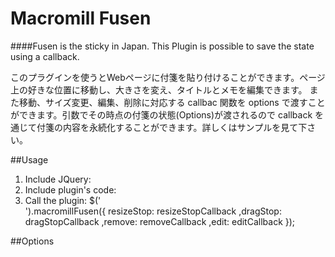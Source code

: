 Macromill Fusen
===============

####Fusen is the sticky in Japan. This Plugin is possible to save the state using a callback.

このプラグインを使うとWebページに付箋を貼り付けることができます。ページ上の好きな位置に移動し、大きさを変え、タイトルとメモを編集できます。
また移動、サイズ変更、編集、削除に対応する callbac 関数を options で渡すことができます。引数でその時点の付箋の状態(Options)が渡されるので callback を通じて付箋の内容を永続化することができます。詳しくはサンプルを見て下さい。

##Usage
1. Include JQuery:
    <script src="/js/jquery.min.js" type="text/javascript"></script>
    <script src="/js/jquery-ui/jquery-ui.min.js" type="text/javascript"></script>
2. Include plugin's code:
    <script src="/js/jquery.macromill.fusen.js" type="text/javascript"></script>
    <link type="text/css" rel="stylesheet" href="/css/jquery.macromill.fusen.css" />
3. Call the plugin:
    $('<div>').macromillFusen({
      resizeStop: resizeStopCallback
      ,dragStop: dragStopCallback
      ,remove: removeCallback
      ,edit: editCallback
    });
 

##Options
